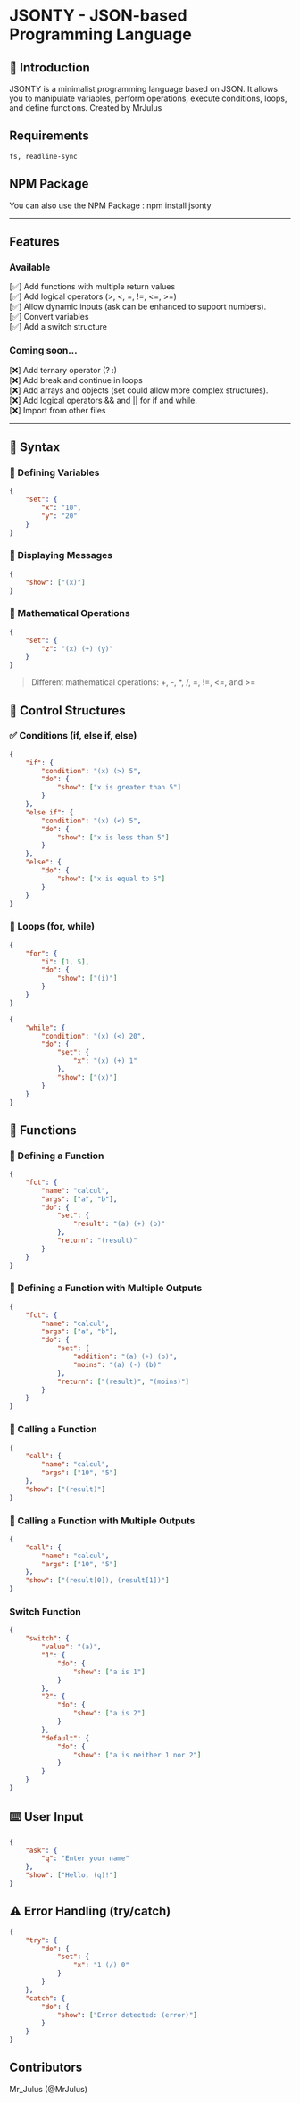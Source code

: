 # JSONTY - JSON-based Programming Language

## 📌 Introduction
JSONTY is a minimalist programming language based on JSON. It allows you to manipulate variables, perform operations, execute conditions, loops, and define functions.
Created by MrJulus

## Requirements
```text
fs, readline-sync
```

## NPM Package
You can also use the NPM Package : npm install jsonty

---

## Features
### Available
[✅] Add functions with multiple return values    
[✅] Add logical operators (>, <, =, !=, <=, >=)    
[✅] Allow dynamic inputs (ask can be enhanced to support numbers).    
[✅] Convert variables       
[✅] Add a switch structure    

### Coming soon...
[❌] Add ternary operator (? :)    
[❌] Add break and continue in loops    
[❌] Add arrays and objects (set could allow more complex structures).    
[❌] Add logical operators && and || for if and while.    
[❌] Import from other files    

---

## 📖 Syntax

### 🔹 Defining Variables
```json
{
    "set": {
        "x": "10",
        "y": "20"
    }
}
```

### 🔹 Displaying Messages
```json
{
    "show": ["(x)"]
}
```

### 🔹 Mathematical Operations
```json
{
    "set": {
        "z": "(x) (+) (y)"
    }
}
```
> Different mathematical operations: +, -, *, /, =, !=, <=, and >=

## 🔄 Control Structures
### ✅ Conditions (if, else if, else)
```json
{
    "if": {
        "condition": "(x) (>) 5",
        "do": {
            "show": ["x is greater than 5"]
        }
    },
    "else if": {
        "condition": "(x) (<) 5",
        "do": {
            "show": ["x is less than 5"]
        }
    },
    "else": {
        "do": {
            "show": ["x is equal to 5"]
        }
    }
}
```

### 🔁 Loops (for, while)
```json
{
    "for": {
        "i": [1, 5],
        "do": {
            "show": ["(i)"]
        }
    }
}

{
    "while": {
        "condition": "(x) (<) 20",
        "do": {
            "set": {
                "x": "(x) (+) 1"
            },
            "show": ["(x)"]
        }
    }
}
```

## 🔧 Functions
### 🔹 Defining a Function
```json
{
    "fct": {
        "name": "calcul",
        "args": ["a", "b"],
        "do": {
            "set": {
                "result": "(a) (+) (b)"
            },
            "return": "(result)"
        }
    }
}
```

### 🔹 Defining a Function with Multiple Outputs
```json
{
    "fct": {
        "name": "calcul",
        "args": ["a", "b"],
        "do": {
            "set": {
                "addition": "(a) (+) (b)",
                "moins": "(a) (-) (b)"
            },
            "return": ["(result)", "(moins)"]
        }
    }
}
```

### 🔹 Calling a Function
```json
{
    "call": {
        "name": "calcul",
        "args": ["10", "5"]
    },
    "show": ["(result)"]
}
```

### 🔹 Calling a Function with Multiple Outputs
```json
{
    "call": {
        "name": "calcul",
        "args": ["10", "5"]
    },
    "show": ["(result[0]), (result[1])"]
}
```

### Switch Function
```json
{
    "switch": {
        "value": "(a)",
        "1": {
            "do": { 
                "show": ["a is 1"] 
            }
        },
        "2": {
            "do": {
                "show": ["a is 2"] 
            }
        },
        "default": {
            "do": { 
                "show": ["a is neither 1 nor 2"] 
            }
        }
    }
}

```

## ⌨️ User Input
```json
{
    "ask": {
        "q": "Enter your name"
    },
    "show": ["Hello, (q)!"]
}
```

## ⚠️ Error Handling (try/catch)
```json
{
    "try": {
        "do": {
            "set": {
                "x": "1 (/) 0"
            }
        }
    },
    "catch": {
        "do": {
            "show": ["Error detected: (error)"]
        }
    }
}

```

## Contributors
Mr_Julus (@MrJulus)